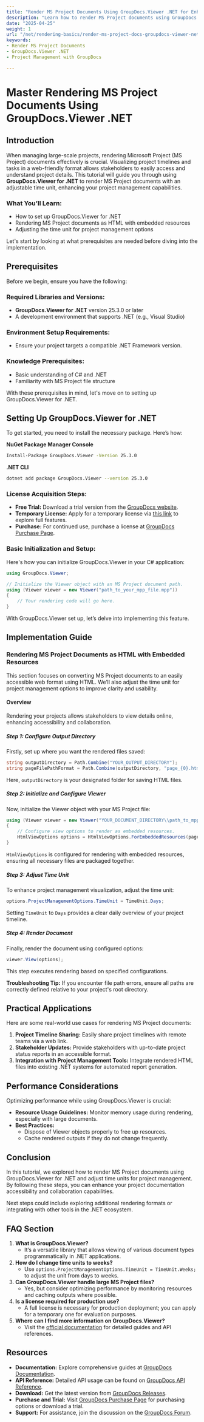 ```yaml
---
title: "Render MS Project Documents Using GroupDocs.Viewer .NET for Enhanced Project Management"
description: "Learn how to render MS Project documents using GroupDocs.Viewer for .NET, enhancing project management with customizable time units. Follow this step-by-step guide."
date: "2025-04-25"
weight: 1
url: "/net/rendering-basics/render-ms-project-docs-groupdocs-viewer-net/"
keywords:
- Render MS Project Documents
- GroupDocs.Viewer .NET
- Project Management with GroupDocs

---
```



# Master Rendering MS Project Documents Using GroupDocs.Viewer .NET

## Introduction

When managing large-scale projects, rendering Microsoft Project (MS Project) documents effectively is crucial. Visualizing project timelines and tasks in a web-friendly format allows stakeholders to easily access and understand project details. This tutorial will guide you through using **GroupDocs.Viewer for .NET** to render MS Project documents with an adjustable time unit, enhancing your project management capabilities.

### What You’ll Learn:
- How to set up GroupDocs.Viewer for .NET
- Rendering MS Project documents as HTML with embedded resources
- Adjusting the time unit for project management options

Let's start by looking at what prerequisites are needed before diving into the implementation.

## Prerequisites

Before we begin, ensure you have the following:

### Required Libraries and Versions:
- **GroupDocs.Viewer for .NET** version 25.3.0 or later
- A development environment that supports .NET (e.g., Visual Studio)

### Environment Setup Requirements:
- Ensure your project targets a compatible .NET Framework version.

### Knowledge Prerequisites:
- Basic understanding of C# and .NET
- Familiarity with MS Project file structure

With these prerequisites in mind, let's move on to setting up GroupDocs.Viewer for .NET.

## Setting Up GroupDocs.Viewer for .NET

To get started, you need to install the necessary package. Here’s how:

**NuGet Package Manager Console**
```bash
Install-Package GroupDocs.Viewer -Version 25.3.0
```

**.NET CLI**
```bash
dotnet add package GroupDocs.Viewer --version 25.3.0
```

### License Acquisition Steps:
- **Free Trial:** Download a trial version from the [GroupDocs website](https://releases.groupdocs.com/viewer/net/).
- **Temporary License:** Apply for a temporary license via [this link](https://purchase.groupdocs.com/temporary-license/) to explore full features.
- **Purchase:** For continued use, purchase a license at [GroupDocs Purchase Page](https://purchase.groupdocs.com/buy).

### Basic Initialization and Setup:
Here's how you can initialize GroupDocs.Viewer in your C# application:

```csharp
using GroupDocs.Viewer;

// Initialize the Viewer object with an MS Project document path.
using (Viewer viewer = new Viewer("path_to_your_mpp_file.mpp"))
{
    // Your rendering code will go here.
}
```

With GroupDocs.Viewer set up, let’s delve into implementing this feature.

## Implementation Guide

### Rendering MS Project Documents as HTML with Embedded Resources

This section focuses on converting MS Project documents to an easily accessible web format using HTML. We’ll also adjust the time unit for project management options to improve clarity and usability.

#### Overview
Rendering your projects allows stakeholders to view details online, enhancing accessibility and collaboration.

##### Step 1: Configure Output Directory
Firstly, set up where you want the rendered files saved:

```csharp
string outputDirectory = Path.Combine("YOUR_OUTPUT_DIRECTORY");
string pageFilePathFormat = Path.Combine(outputDirectory, "page_{0}.html");
```
Here, `outputDirectory` is your designated folder for saving HTML files.

##### Step 2: Initialize and Configure Viewer

Now, initialize the Viewer object with your MS Project file:

```csharp
using (Viewer viewer = new Viewer("YOUR_DOCUMENT_DIRECTORY\\path_to_mpp_file.mpp"))
{
    // Configure view options to render as embedded resources.
    HtmlViewOptions options = HtmlViewOptions.ForEmbeddedResources(pageFilePathFormat);
}
```
`HtmlViewOptions` is configured for rendering with embedded resources, ensuring all necessary files are packaged together.

##### Step 3: Adjust Time Unit
To enhance project management visualization, adjust the time unit:

```csharp
options.ProjectManagementOptions.TimeUnit = TimeUnit.Days;
```
Setting `TimeUnit` to `Days` provides a clear daily overview of your project timeline.

##### Step 4: Render Document
Finally, render the document using configured options:

```csharp
viewer.View(options);
```
This step executes rendering based on specified configurations. 

**Troubleshooting Tip:** If you encounter file path errors, ensure all paths are correctly defined relative to your project's root directory.

## Practical Applications

Here are some real-world use cases for rendering MS Project documents:
1. **Project Timeline Sharing:** Easily share project timelines with remote teams via a web link.
2. **Stakeholder Updates:** Provide stakeholders with up-to-date project status reports in an accessible format.
3. **Integration with Project Management Tools:** Integrate rendered HTML files into existing .NET systems for automated report generation.

## Performance Considerations
Optimizing performance while using GroupDocs.Viewer is crucial:
- **Resource Usage Guidelines:** Monitor memory usage during rendering, especially with large documents.
- **Best Practices:**
  - Dispose of Viewer objects properly to free up resources.
  - Cache rendered outputs if they do not change frequently.

## Conclusion
In this tutorial, we explored how to render MS Project documents using GroupDocs.Viewer for .NET and adjust time units for project management. By following these steps, you can enhance your project documentation accessibility and collaboration capabilities.

Next steps could include exploring additional rendering formats or integrating with other tools in the .NET ecosystem.

## FAQ Section
1. **What is GroupDocs.Viewer?**
   - It’s a versatile library that allows viewing of various document types programmatically in .NET applications.
2. **How do I change time units to weeks?**
   - Use `options.ProjectManagementOptions.TimeUnit = TimeUnit.Weeks;` to adjust the unit from days to weeks.
3. **Can GroupDocs.Viewer handle large MS Project files?**
   - Yes, but consider optimizing performance by monitoring resources and caching outputs where possible.
4. **Is a license required for production use?**
   - A full license is necessary for production deployment; you can apply for a temporary one for evaluation purposes.
5. **Where can I find more information on GroupDocs.Viewer?**
   - Visit the [official documentation](https://docs.groupdocs.com/viewer/net/) for detailed guides and API references.

## Resources
- **Documentation:** Explore comprehensive guides at [GroupDocs Documentation](https://docs.groupdocs.com/viewer/net/).
- **API Reference:** Detailed API usage can be found on [GroupDocs API Reference](https://reference.groupdocs.com/viewer/net/).
- **Download:** Get the latest version from [GroupDocs Releases](https://releases.groupdocs.com/viewer/net/).
- **Purchase and Trial:** Visit [GroupDocs Purchase Page](https://purchase.groupdocs.com/buy) for purchasing options or download a trial.
- **Support:** For assistance, join the discussion on the [GroupDocs Forum](https://forum.groupdocs.com/c/viewer/9).

